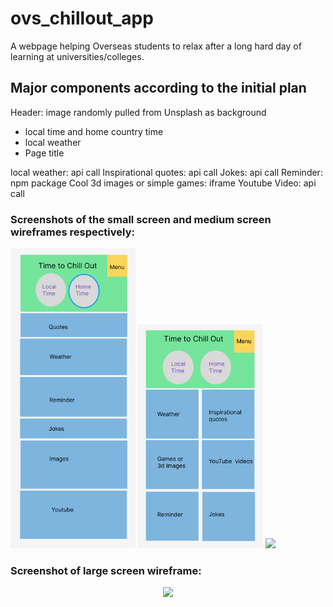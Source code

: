 # ovs_chillout_app

A webpage helping Overseas students to relax after a long hard day of learning at universities/colleges.

## Major components according to the initial plan

Header: image randomly pulled from Unsplash as background
- local time and home country time
- local weather
- Page title

local weather: api call
Inspirational quotes: api call
Jokes: api call
Reminder: npm package
Cool 3d images or simple games: iframe
Youtube Video: api call




### Screenshots of the small screen and medium screen wireframes respectively: 
<p float="left">
  <img src="/src/images/small_screen.png" width="200px" />
  <img src="/src/images/medium_screen.png" width="200px" />
  <img src="/src/images/large_screen.png" width="200px" />
</p>

###  Screenshot of large screen wireframe:
<p align="center">
     <img src="/src/images/large_screen.png" width="250px" />
</p> 
